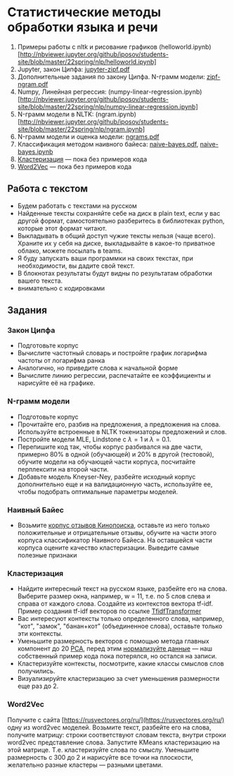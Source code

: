 # Статистические методы обработки языка и речи

1. Примеры работы с nltk и рисование графиков (helloworld.ipynb)[http://nbviewer.jupyter.org/github/iposov/students-site/blob/master/22spring/nlp/helloworld.ipynb]
2. Jupyter, закон Ципфа: [jupyter-zipf.pdf](jupyter-zipf.pdf)
3. Дополнительные задания по закону Ципфа. N-грамм модели: [zipf-ngram.pdf](zipf-ngram.pdf)
4. Numpy, Линейная регрессия: (numpy-linear-regression.ipynb)[http://nbviewer.jupyter.org/github/iposov/students-site/blob/master/22spring/nlp/numpy-linear-regression.ipynb]
5. N-грамм модели в NLTK: (ngram.ipynb)[http://nbviewer.jupyter.org/github/iposov/students-site/blob/master/22spring/nlp/ngram.ipynb]
6. N-грамм модели и оценка модели: [ngrams.pdf](ngrams.pdf)
7. Классификация методом наивного байеса: [naive-bayes.pdf](naive-bayes.pdf), [naive-bayes.ipynb](http://nbviewer.jupyter.org/github/iposov/students-site/blob/master/22spring/nlp/naive-bayes.ipynb)
8. [Кластеризация](clusterization.pdf) — пока без примеров кода
9. [Word2Vec](word2vec.pdf) — пока без примеров кода

## Работа с текстом

- Будем работать с текстами на русском
- Найденные тексты сохраняйте себе на диск в plain text, если у вас другой формат, самостоятельно разберитесь в библиотеках python, которые этот формат читают.
- Выкладывать в общий доступ чужие тексты нельзя (чаще всего). Храните их у себя на диске, выкладывайте в какое-то приватное облако, можете посылать в teams.
- Я буду запускать ваши программки на своих текстах, при необходимости, вы дадите свой текст.
- В блокнотах результаты будут видны по результатам обработки вашего текста.
- внимательно с кодировками

## Задания
### Закон Ципфа
* Подготовьте корпус
* Вычислите частотный словарь и постройте график логарифма частоты от логарифма ранка
* Аналогично, но приведите слова к начальной форме
* Вычислите линию регрессии, распечатайте ее коэффициенты и нарисуйте её на графике.

### N-грамм модели
* Подготовьте корпус
* Прочитайте его, разбив на предложения, а предложения на слова. Используйте встроенные в NLTK токенизаторы предложений и слов.
* Постройте модели MLE, Lindstone с $\lambda=1$ и $\lambda=0.1$.
* Перепишите код так, чтобы корпус разбивался на две части, примерно 80% в одной (обучающей) и 20% в другой (тестовой), обучите модели на обучающей части корпуса, посчитайте перплексити на второй части.
* Добавьте модель Kneyser-Ney, разбейте исходный корпус дополнительно еще и на валидационную часть, используйте ее, чтобы подобрать оптимальные параметры моделей.

### Наивный Байес

* Возьмите [корпус отзывов Кинопоиска](https://www.kaggle.com/datasets/mikhailklemin/kinopoisks-movies-reviews), оставьте из него только положительные и отрицательные отзывы, обучите на части этого корпуса классификатор Наивного Байеса. На оставшейся части корпуса оцените качество кластеризации. Выведите самые полезные признаки

### Кластеризация

* Найдите интересный текст на русском языке, разбейте его на слова. Выберите размер окна, например, w = 11, т.е. по 5 слов слева и справа от каждого слова. Создайте из контекстов вектора tf-idf. Пример создания tf-idf векторов по ссылке [TfidfTransformer](https://scikit-learn.org/stable/modules/generated/sklearn.feature_extraction.text.TfidfTransformer.html)
* Вас интересуют контексты только определенного слова, например, "кот", "замок", "банан+кот" (объединенное слова), оставьте только эти контексты.
* Уменьшите размерность векторов с помощью метода главных компонент до 20 [PCA](https://scikit-learn.org/stable/modules/generated/sklearn.feature_extraction.text.TfidfTransformer.html), перед этим [нормализуйте данные](https://scikit-learn.org/stable/modules/generated/sklearn.preprocessing.normalize.html#sklearn.preprocessing.normalize) — наш собственный пример кода пока потерялся, но остался на записи. 
* Кластеризуйте контексты, посмотрите, какие классы смыслов слов получились.
* Визуализируйте кластеризацию за счет уменьшения размерности еще раз до 2.

### Word2Vec

Получите с сайта [https://rusvectores.org/ru/](https://rusvectores.org/ru/) одну из word2vec моделей. Возьмите текст, разбейте его на слова, получите матрицу: строки соответствуют словам текста, внутри строки word2vec представление слова. Запустите KMeans кластеризацию на этой матрице. Т.е. кластеризуйте слова по смыслу. Уменьшите размерность с 300 до 2 и нарисуйте все точки на плоскости, желательно разные кластеры — разными цветами.



